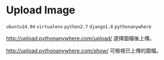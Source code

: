 # Upload Image


`ubuntu14.04`
`virtualenv`
`python2.7`
`django1.8`
`pythonanywhere`

http://upload.pythonanywhere.com/upload/
選擇圖檔後上傳。

http://upload.pythonanywhere.com/show/
可檢視已上傳的圖檔。
